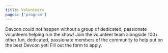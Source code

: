 ```yaml
---
title: Volunteers
pages: ['program']
---
```


Devcon could not happen without a group of dedicated, passionate volunteers helping run the show! Join the volunteer team alongside 100+ other fun, dedicated, passionate members of the community to help put on the best Devcon yet! Fill out the form to apply.